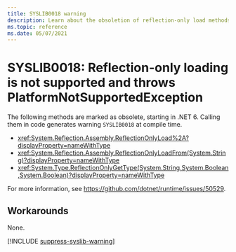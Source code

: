 ```yaml
---
title: SYSLIB0018 warning
description: Learn about the obsoletion of reflection-only load methods that generates compile-time warning SYSLIB0018.
ms.topic: reference
ms.date: 05/07/2021
---
```

# SYSLIB0018: Reflection-only loading is not supported and throws PlatformNotSupportedException

The following methods are marked as obsolete, starting in .NET 6. Calling them in code generates warning `SYSLIB0018` at compile time.

- <xref:System.Reflection.Assembly.ReflectionOnlyLoad%2A?displayProperty=nameWithType>
- <xref:System.Reflection.Assembly.ReflectionOnlyLoadFrom(System.String)?displayProperty=nameWithType>
- <xref:System.Type.ReflectionOnlyGetType(System.String,System.Boolean,System.Boolean)?displayProperty=nameWithType>

For more information, see <https://github.com/dotnet/runtime/issues/50529>.

## Workarounds

None.

[!INCLUDE [suppress-syslib-warning](../../../../includes/suppress-syslib-warning.md)]
